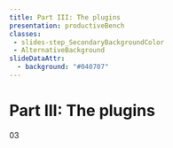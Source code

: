 ```yaml
---
title: Part III: The plugins
presentation: productiveBench
classes:
 - slides-step_SecondaryBackgroundColor
 - AlternativeBackground
slideDataAttr: 
  - background: "#040707"
---
```

<div class="TitleAligner TitleAligner-CenterCenter">
        <div>
            <h1 class="SlideMainTitle AlternativeBackground-title slides-step_SecondaryBackgroundColor-title u-serif">Part III: The plugins</h1>
            <div class="AlternativeBackground-topicIndex slides-step_SecondaryBackgroundColor-topicIndex">03</div>
        </div>
</div>
